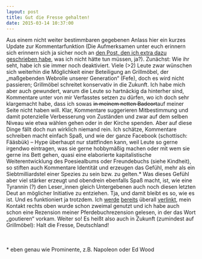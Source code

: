 ```yaml
---
layout: post
title: Gut die Fresse gehalten!
date: 2015-03-14 10:37:00
---
```


Aus einem nicht weiter bestimmbaren gegebenen Anlass hier ein kurzes Update zur Kommentarfunktion (Die Aufmerksamen unter euch erinnern sich erinnern sich ja sicher noch an [den Post, den ich extra dazu geschrieben habe](https://grillmoebel.github.io/2014/07/16/twelvth-post/), was ich nicht hätte tun müssen, ja?). Zunächst: Wie ihr seht, habe ich sie immer noch deaktiviert. Viele (>2) Leute zwar wünschen sich weiterhin die Möglichkeit einer Beteiligung an Grillmöbel, der „maßgebenden Webrolle unserer Generation“ (Fefe), doch es wird nicht passieren; Grillmöbel schreitet konservativ in die Zukunft. Ich habe mich aber auch gewundert, warum die Leute so hartnäckig da hinterher sind, Kommentare unter von mir Verfasstes setzen zu dürfen, wo ich doch sehr klargemacht habe, dass ich sowas <del>in meinem netten Badeort</del>auf meiner Seite nicht haben will. Klar, Kommentare suggerieren Mitbestimmung und damit potenzielle Verbesserung von Zuständen und zwar auf dem selben Niveau wie etwa wählen gehen oder in der Kirche spenden. Aber auf diese Dinge fällt doch nun wirklich niemand rein. Ich schätze, Kommentare schreiben macht einfach Spaß, und wie der ganze Facebook (schottisch: Fääsbük) – Hype überhaupt nur stattfinden kann, weil Leute so gerne irgendwo eintragen, was sie gerne hobbymäßig machen oder mit wem sie gerne ins Bett gehen, quasi eine elaborierte kapitalistische Weiterentwicklung des Poesiealbums oder Freundebuchs (siehe Kindheit), so stiften auch Kommentare Identität und erzeugen das Gefühl, mehr als ein Siebtmilliardstel einer Spezies zu sein bzw. zu gelten.\* Was dieses Gefühl aber viel stärker erzeugt und obendrein ebenfalls Spaß macht, ist, wie eine Tyrannin (?) den Leser\_innen gleich Untergebenen auch noch diesen letzten Deut an möglicher Initiative zu entziehen. Tja, und damit bleibt es so, wie es ist. Und es funktioniert ja trotzdem. Ich [werde](https://groberunsinn.wordpress.com/) [bereits](http://yhaupenthal.org/linkdump.htm) überall [verlinkt](https://tschellufjek.wordpress.com/2015/01/09/linkspam-3/), mein Kontakt rechts oben wurde schon zweimal genutzt und ich habe auch schon eine Rezension meiner Pferdebuchrezension gelesen, in der das Wort „goutieren“ vorkam. Weiter so! Es heißt also auch in Zukunft (zumindest auf Grillmöbel): Halt die Fresse, Deutschland!<br><br><br>

\* eben genau wie Prominente, z.B. Napoleon oder Ed Wood
